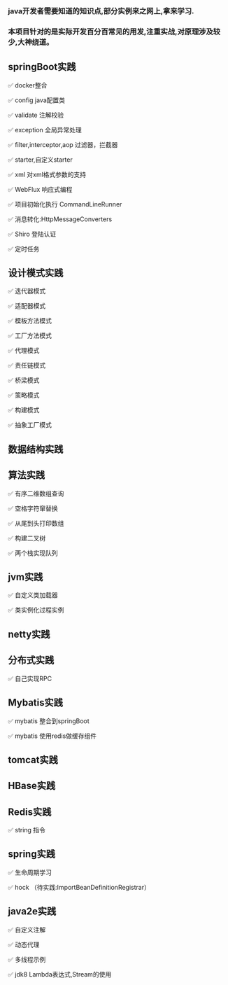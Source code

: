 ### java开发者需要知道的知识点,部分实例来之网上,拿来学习.
### 本项目针对的是实际开发百分百常见的用发,注重实战,对原理涉及较少,大神绕道。

## springBoot实践

✅ docker整合

✅ config java配置类

✅ validate 注解校验

✅ exception 全局异常处理

✅ filter,interceptor,aop 过滤器，拦截器

✅ starter,自定义starter

✅ xml 对xml格式参数的支持

✅ WebFlux 响应式编程

✅ 项目初始化执行 CommandLineRunner

✅ 消息转化:HttpMessageConverters

✅ Shiro 登陆认证

✅ 定时任务


## 设计模式实践

✅ 迭代器模式

✅ 适配器模式

✅ 模板方法模式

✅ 工厂方法模式

✅ 代理模式

✅ 责任链模式

✅ 桥梁模式

✅ 策略模式

✅ 构建模式

✅ 抽象工厂模式

## 数据结构实践

## 算法实践

✅ 有序二维数组查询

✅ 空格字符窜替换

✅ 从尾到头打印数组

✅ 构建二叉树

✅ 两个栈实现队列

## jvm实践

✅ 自定义类加载器

✅ 类实例化过程实例

## netty实践

## 分布式实践

✅ 自己实现RPC

## Mybatis实践

✅ mybatis 整合到springBoot

✅ mybatis 使用redis做缓存组件

## tomcat实践

## HBase实践

## Redis实践

✅ string 指令

## spring实践

✅ 生命周期学习

✅ hock （待实践:ImportBeanDefinitionRegistrar）


## java2e实践

✅ 自定义注解

✅ 动态代理

✅ 多线程示例

✅ jdk8 Lambda表达式,Stream的使用

